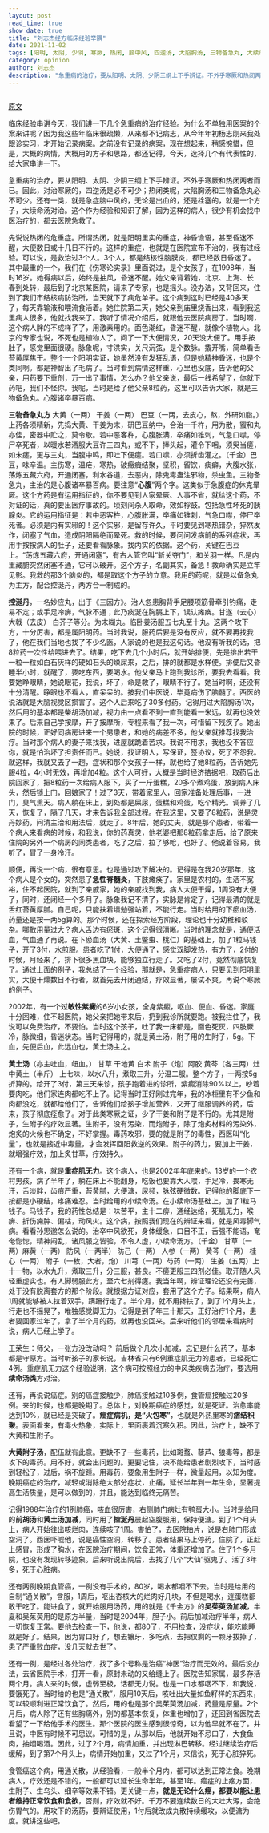 ```yaml
---
layout: post
read_time: true
show_date: true
title: "刘志杰经方临床经验举隅"
date: 2021-11-02
tags: [阳明, 太阴, 少阴, 寒厥, 热闭, 脑中风, 四逆汤, 大陷胸汤, 三物备急丸, 大续命汤]
category: opinion
author: 刘志杰
description: "急重病的治疗，要从阳明、太阴、少阴三纲上下手辨证。不外乎寒厥和热闭两者而已。"
---
```

<iframe id="ckctlFrame" src="http://beacon.sina.com.cn/ckctl.html" scrolling="no" style="OVERFLOW: hidden; HEIGHT: 0px; WIDTH: 1px" frameborder="0"></iframe>

[原文](http://blog.sina.com.cn/s/blog_5e8a72a80102zssk.html)



临床经验串讲今天，我们讲一下几个急重病的治疗经验。为什么不单独用医案的个案来讲呢？因为我这些年临床很疏懒，从来都不记病志，从今年年初杨志刚来我处跟诊实习，才开始记录病案。之前没有记录的病案，现在想起来，稍感惋惜，但是，大概的病情，大概用的方子和思路，都还记得，今天，选择几个有代表性的，给大家串讲一下。



急重病的治疗，要从阳明、太阴、少阴三纲上下手辨证。不外乎寒厥和热闭两者而已。因此，对治寒厥的，四逆汤是必不可少；热闭类呢，大陷胸汤和三物备急丸必不可少。还有一类，就是急症脑中风的，无论是出血的，还是栓塞的，就是一个方子，大续命汤对治。这个作为经验和知识了解，因为这样的病人，很少有机会找中医治疗的，都去医院急救了。



先说说热闭的危重症。所谓热闭，就是阳明里实的重症，神昏谵语，甚至昏迷不醒，大便数日或十几日不行的。这样的重症，也就是在医院宣布不治的，我有过经验。可以说，是救治过3个人。3个人，都是结核性脑膜炎，都已经数日昏迷了。其中最重的一个，我们在《伤寒论实录》里面说过，是个女孩子，在1998年，当时16岁。她得病以后，始终是抽风，昏迷不醒。她父亲背着她，北京、上海、长春到处转，最后到了北京某医院，请来了专家，也是摇头。没办法，又背回来，住到了我们市结核病防治所，当天就下了病危单子。这个病到这时已经是40多天了，每天靠输液和喂流食活着。她住院第二天，她父亲到庙里烧香出来，看到我这里病人很多，他就找我来了。我听了情况介绍后，就跟他去医院病房了。当时啊，这个病人胖的不成样子了，用激素用的。面色潮红，昏迷不醒，就像个植物人。北京的专家也说，不死也是植物人了。问了一下大便情况，20天没大便了。用手按肚子，感觉里面很硬。脉象呢，寸洪实，关尺沉弦，是个数脉。撬开嘴，简单看舌苔黄厚焦干。整个一个阳明实证，她虽然没有发狂乱语，但是她精神昏迷，也是个类同啊。都是神智出了毛病了。当时看到病情这样重，心里也没底，告诉他的父亲，用药要下重剂，万一出了事情，怎么办？他父亲说，最后一线希望了，你就下药吧，我们不怪你。我呢，当时是给了他父亲8粒药，这里可以告诉大家，就是三物备急丸。心腹诸卒暴百病。

**三物备急丸方**  大黄（一两） 干姜（一两）  巴豆（一两，去皮心，熬，外研如脂。）上药各须精新，先捣大黄、干姜为末，研巴豆纳中，合治一千杵，用为散，蜜和丸亦佳，密器中贮之，莫令歇。若中恶客杵，心腹胀满，卒痛如锥刺，气急口噤，停尸卒死者，以暖水若酒服大豆许三四丸，或不下，捧头起，灌令下咽，须臾当瘥，如未瘥，更与三丸，当腹中鸣，即吐下便瘥。若口噤，亦须折齿灌之。（千金）巴豆，味辛温。主伤寒，温疟，寒热，破癥瘕结聚，坚积，留饮，痰癖，大腹水张，荡炼五藏六府，开通闭塞，利水谷道，去恶内，除鬼毒蛊注邪物，杀虫鱼。三物备急丸，主治的是心腹诸卒暴百病。要注意“**心腹**”两个字。这类似于急腹症的休克晕厥。这个方药是有运用指征的，你不要见到人家晕厥、人事不省，就给这个药，不对证的话，真的要出医疗事故的。顷刻间杀人取命，效如桴鼓。包括急性坏死的胰腺炎。它的运用指征是：若中恶客杵，心腹胀满，卒痛如锥刺，气急口噤，停尸卒死者。必须是内有实邪的！这个实邪，是留存许久，平时要见到寒热错杂，猝然发作，闭塞了气血，造成阴阳隔绝而晕死。救的时候，要问问发病前的系列症状，再用手按按病人的肚子，还要看看脉象。找内实的依据。这个药，关键在巴豆上。“荡炼五藏六府，开通闭塞”，有古人管它叫“斩关夺门”，和关羽一样。凡是内里藏腑突然闭塞不通，它可以破开。这个方子，名副其实，备急！救命确实是立竿见影。我救的那3个脑炎的，都是取这个方子的立意。我用的药呢，就是以备急丸为主方，配合控涎丹，两方合一制成的。

**控涎丹**，一名妙应丸，出于《三因方》。治人忽患胸背手足腰项筋骨牵引钓痛，走易不定；或手足冷痹，气脉不通；此乃痰涎在胸膈上下，误认瘫痪。甘遂（去心）  大戟（去皮）  白芥子等分。为末糊丸。临卧姜汤服五七丸至十丸。这两个攻下方，十分厉害，都是属阳明药。当时我说，服药后要是没有反应，就不要再找我了，他在我们当地也找了不少名医，人家说的也是我这句话。他没有听我的话，把8粒药一次性给喂进去了。结果，吃下去几个小时后，就开始排便，先是排出若干一粒一粒如白石灰样的硬如石头的燥屎来，之后，排的就都是水样便。排便后又昏睡半小时，就醒了，要吃东西，要喝水。他父亲马上跑到我诊所，要我去看看。我要她睁眼睛，她说眼花，我说，坏了，命是救了，眼睛不行了。她当时啊，还没有十分清醒。睁眼也不看人，直呆呆的。按我们中医说，毕竟病伤了脑髓了。西医的说法就是大脑视觉区损害了。这个人后来吃了30多付药。记得用过大陷胸汤1次，然后用的基本都是柴胡汤加减，视力由一点看不到一直到能看一米远，就再也没效果了。后来自己学按摩，开了按摩所，专程来看了我一次，可惜留下残疾了。她出院的时候，正好同病房进来一个男患者，和她的病差不多，他父亲就推荐找我治疗。当时那个病人的妻子来找我，进屋就跪着苦求。我说不用求，我也没不答应你，就是怕治坏了担责任而已。她说，找证明人，写保证，签协议，死了不怨我。就这样，我就又去了一趟，症状和那个女孩子一样，就也给了她8粒药，告诉她先服4粒，4小时无效，再增加4粒。这个人可好，大概是当时经济拮据吧，取药后出院回家了，把8粒药一次给病人服下，买了一斤蛋糕，20多个煮鸡蛋，放到病人床头，然后锁上门，回娘家了！过了3天，带着家里人，回家准备处理后事，一进门，臭气熏天。病人躺在床上，到处都是屎尿，蛋糕和鸡蛋，吃个精光。调养了几天，恢复了，隔了几天，才来告诉我全部过程。在我这里，又要了8粒药，说是灵丹妙药，问清主治和用法后，就走了。8年后，她的丈夫，就是那个患者，带着一个病人来看病的时候，和我说，你的药真灵，他老婆把那8粒药拿走后，给了原来住院的另外一个病房的同类患者，吃了之后，拉了够呛，也好了。他说着容易，我听了，冒了一身冷汗。



顺便，再说一个病，很有意思。也是通过攻下解决的。记得是在我20岁那年，这个病人是个女的，突然患了**急性脊髓炎**，下肢瘫痪了。家里是农村的，生活不宽裕，住不起医院，就到了亲戚家，她的亲戚找到我，病人大便干燥，1周没有大便了，同时，还闭经一个多月了。脉象我记不清了，实脉是肯定了，记得最清的就是舌红苔黄厚腻。自己呢，只能扶着墙勉强站着，不能行走。当时给用的下瘀血汤，药量还是按一两5g算的。那个时候，还在探索经方阶段，理论也十分幼稚和驳杂。哪敢用量过大？病人舌边有瘀斑，这个记得很清晰。当时的理念就是，通便活血，气血通了再说。在下瘀血汤（大黄、土鳖虫、桃仁）的基础上，加了1粒马钱子，开了3付，水煎服。患者吃了1付，大便通了，感觉双脚发热，有力了，2付的时候，月经来了，排下很多黑血块，能够独立行走了。又吃了2付，竟然彻底恢复了。通过上面的例子，我总结了一个经验，那就是，急重症病人，只要见到阳明里实，大便干燥数日不行者，就首先去开闭通结，疗效显著，屡试不爽。再说个寒厥的例子。



2002年，有一个**过敏性紫癜**的6岁小女孩，全身紫癜，呕血、便血、昏迷。家庭十分困难，住不起医院，她父亲把她带来后，扔到我诊所就要跑。被我拦住了，我说可以免费治疗，不要怕。当时这个孩子，吐了我一床都是，面色死灰，四肢厥冷，脉微细，昏迷状态。当时记得用的，就是黄土汤，附子用的生附子，5g。下血，先便后血，此远血也，黄土汤主之。  

**黄土汤**（亦主吐血，衄血。） 甘草 干地黄 白术 附子（炮）阿胶 黄芩（各三两）灶中黄土（半斤）  上七味，以水八升，煮取三升，分温二服。整个方子，一两按5g折算的。给开了3付，第三天来诊，孩子跑着进的诊所，紫癜消除90%以上，吵着要肉吃，他们家连肉都吃不上了。记得当时正好刚过完年，我的冰柜里有不少鱼和肉都没吃，就都给他们了，告诉他们给孩子增加营养，又开了继服调养的药，后来，孩子彻底痊愈了。对于此类寒厥之证，少了干姜和附子是不行的。尤其是附子，生附子的疗效显著。生附子，没有污染，而炮附子，除了炮炙材料的污染外，炮炙的火候也不确定，不好掌握。毒药攻邪，要的就是附子的毒性，西医叫“化量”，也就是接近中毒量，才会发挥回阳救逆的效果。附子的药力，要加上干姜，就增强疗效，加上炙甘草，疗效持久。



还有一个病，就是**重症肌无力**。这个病人，也是2002年年底来的。13岁的一个农村男孩，病了半年了，躺在床上不能翻身，吃饭也要靠大人喂，手足冷，畏寒无汗，舌淡胖，齿痕严重，苔黄腻，大便溏，尿频，脉弦硬微数。记得他的脚底下一按都是小硬结，疼痛难忍。当时给用的小续命汤。在小续命汤基础上，加了1粒马钱子。马钱子，我的药性总结是：味苦平，主十二痹，通经达络，死肌无力，喉痹、折伤痈肿、偏枯，动风火。这个病，按照我们现在的辨证来看，就是风毒脚气病。看看孙思邈怎么说的。治卒中风欲死，身体缓急，口目不正，舌强不能语，奄奄惚惚，精神闷乱，诸风服之皆验，不令人虚，小续命汤方。（千金）  甘草（一两）麻黄（一两） 防风（一两半） 防己（一两） 人参（一两） 黄芩（一两） 桂心（一两） 附子（一枚，大者，炮） 川芎（一两）芍药（一两）  生姜（五两）上十一物，以水九升，煮取三升，分三服，甚良。不瘥更服三四剂必佳。取汗随人风轻重虚实也。有人脚弱服此方，至六七剂得瘥。我当年啊，辨证理论还没有完善，处于没有脱离套方的那个阶段。就根据方证对应，套用了这个方子。结果啊，病人1周就能够被人拉着双手，蹒跚行走了。半个月，就不用搀扶了，到了1个月头上，行走也不摇晃了，唯独感觉脚无力。记得是到了年三十那天，正好治疗1个月，患者要回家过年了，拿了半个月的药，就再也没回来。后来听他们的邻居来看病时说，病人已经上学了。



王荣生：师父，一张方没改动吗？  前后做个几次小加减，忘记是什么药了，基本都是守原方。当时听孩子的家长说，吉林省只有6例重症肌无力的患者，已经死亡4例。重症肌无力这个经验说明，这个病可按照经方的中风类疾病去治疗，要选用**续命汤类**方对治。



还有，再说说癌症。别的癌症接触少，肺癌接触过10多例，食管癌接触过20多例。来的时候，也都是晚期了。总体上，对晚期癌症的感觉，就是死证。治愈率能达到10%，就已经是突破了。**癌症病机，是“火包寒”**，也就是外热里寒的**痞结积聚**。表面看来，有毒火热象，实际上，里面裹着沉寒久积。因此，治疗上，缺不了大黄和生附子。

**大黄附子汤**，配伍就有此意。更缺不了一些毒药，比如斑蝥、藜芦、狼毒等，都是攻下的毒药。用不好，就会出问题的。更要记住，决不能给患者剧烈攻下，当时感到轻松了，过后，祸不旋踵。用毒药，要象用生附子一样，微量起用，以知为度。晚期癌症的治疗，减轻或消除绝大部分症状，止痛，延长半年到一年生命，显著提高生活质量，是可以做到的，并且，能达到临终无痛苦。

记得1988年治疗的1例肺癌，咳血很厉害，右侧肺门病灶有鸭蛋大小。当时是给用的**前胡汤**和**黄土汤加减**，同时用了**控涎丹**晨起空腹服用，保持便溏。到了1个月头上，病人开始往出咳烂肉，连续咳了1周。害怕了，去医院拍片，说是右肺门形成空洞了。西医吓唬他，说是癌性空洞，转移了。患者结果马上停药，住院了，正赶上感冒，形成了胸水，在医院治疗期间，饮食正常，体重还增加了。住了1个多月院，也没有发现转移迹象。后来听说出院后，去找了几个“大仙”驱鬼了。活了3年多，死于心脏病。

还有两例晚期食管癌，一例没有手术的，80岁，喝水都咽不下去。当时是给用的自制“通关散”，含服，1周后，呕出杏核大的烂肉好几块，不但是喝水，连蛋糕都敢干吃了。能进食了，就开始服用汤药，用的就是《千金方》的**吴茱萸汤加减**，半夏和吴茱萸用的是原方半量，当时是2004年，胆子小。前后加减治疗半年，病人一切恢复正常。要他去检查一下，他说，都80了，不用检查，没症状，能吃能睡就是好了。结果，因为胃口好了，想去镶牙，多吃点，去把仅剩的一颗牙拔掉了，患了严重败血症，没几天就去世了。



还有一例，是经过各处治疗，找了多个号称是治癌“神医”治疗而无效的。最后没办法，去省医院手术，打开一看，原封未动的又给缝上了。医院告知家属，最多存活两个月。病人来的时候，虚弱至极，话都无力说。也是一口水都咽不下，和我说，要饿死了。当时给的也是“通关散”，服用10天后，咳吐出大量如鱼籽样的东西来，可以较顺利进正常饮食了。然后，用的也是那个吴茱萸汤加减，药量是原量。2个月后，病人除了还有些胸痛外，别的都基本恢复，体重也增加了，还回到省医院去看望了一下给他手术的医生。那个医院的医生感到很惊奇，以为他早就不在了。并且说，中医有时候不可思议。可惜的是，从那以后，他就开始不忌口了，大食鱼肉，抽烟喝酒。因此，过了2个月，病情加重，并出现淋巴转移。经过继续治疗后缓解，到了第7个月头上，病情开始加重，又过了1个月，来信说，死于心脏猝死。

食管癌这个病，用通关散，从经验看，一般半个月内，都可以达到正常进食。晚期病人，疗效还是不错的，一般都可以延长生命半年，甚至1年。癌症的止疼方面，生附子、生乌头、细辛等效果不错。更关键一点，**就是无论什么癌，都要以能让患者维持正常饮食和食欲**，否则，疗效就不好。千万不要连续数日的大吐大泻，会绝伤胃气的。用攻下的汤药，要辨证使用，1付后就改成丸散持续缓攻，以便溏为度。就讲这些吧。

